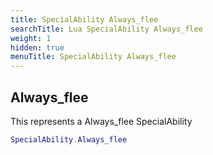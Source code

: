 ```yaml
---
title: SpecialAbility Always_flee
searchTitle: Lua SpecialAbility Always_flee
weight: 1
hidden: true
menuTitle: SpecialAbility Always_flee
---
```

## Always_flee

This represents a Always_flee SpecialAbility
```lua
SpecialAbility.Always_flee
```